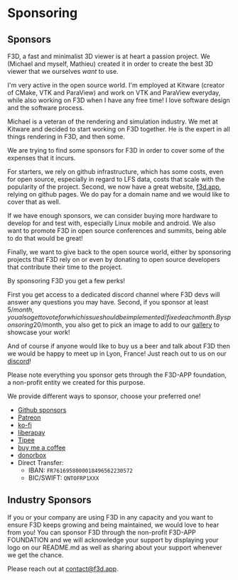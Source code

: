 # Sponsoring

## Sponsors

F3D, a fast and minimalist 3D viewer is at heart a passion project. We (Michael and myself, Mathieu) created it in order to create the best 3D viewer that we ourselves _want_ to use.

I'm very active in the open source world. I'm employed at Kitware (creator of CMake, VTK and ParaView) and work on VTK and ParaView everyday, while also working on F3D when I have any free time! I love software design and the software process.

Michael is a veteran of the rendering and simulation industry. We met at Kitware and decided to start working on F3D together. He is the expert in all things rendering in F3D, and then some.

We are trying to find some sponsors for F3D in order to cover some of the expenses that it incurs.

For starters, we rely on github infrastructure, which has some costs, even for open source, especially in regard to LFS data, costs that scale with the popularity of the project.
Second, we now have a great website, [f3d.app](https://f3d.app), relying on github pages. We do pay for a domain name and we would like to cover that as well.

If we have enough sponsors, we can consider buying more hardware to develop for and test with, especially Linux mobile and android.
We also want to promote F3D in open source conferences and summits, being able to do that would be great!

Finally, we want to give back to the open source world, either by sponsoring projects that F3D rely on or even by donating to open source developers that contribute their time to the project.

By sponsoring F3D you get a few perks!

First you get access to a dedicated discord channel where F3D devs will answer any questions you may have.
Second, if you sponsor at least 5$/month, you also get to vote for which issue should be implemented/fixed each month.
By sponsoring 20$/month, you also get to pick an image to add to our [gallery](https://f3d.app/doc/GALLERY.html) to showcase your work!

And of course if anyone would like to buy us a beer and talk about F3D then we would be happy to meet up in Lyon, France! Just reach out to us on our [discord](https://discord.f3d.app)!

Please note everything you sponsor gets through the F3D-APP foundation, a non-profit entity we created for this purpose.

We provide different ways to sponsor, choose your preferred one!

- [Github sponsors](https://github.com/sponsors/f3d-app)
- [Patreon](https://patreon.com/f3d_app_foundation)
- [ko-fi](https://ko-fi.com/f3d_app)
- [liberapay](https://liberapay.com/f3d-app/)
- [Tipee](https://fr.tipeee.com/f3d-app/)
- [buy me a coffee](https://buymeacoffee.com/f3d.app)
- [donorbox](https://donorbox.org/support-f3d)
- Direct Transfer:
  - IBAN: `FR7616958000018496562230572`
  - BIC/SWIFT: `QNTOFRP1XXX`

## Industry Sponsors

If you or your company are using F3D in any capacity and you want to ensure F3D keeps growing and being maintained, we would love to hear from you!
You can sponsor F3D through the non-profit F3D-APP FOUNDATION and we will acknowledge your support by displaying your logo on our README.md as
well as sharing about your support whenever we get the chance.

Please reach out at [contact@f3d.app](mailto:contact@f3d.app).
